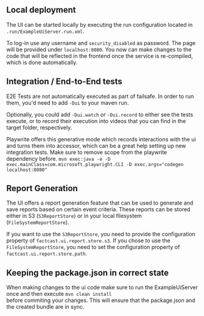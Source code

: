 ## Local deployment

The UI can be started locally by executing the run configuration located in `.run/ExampleUiServer.run.xml`.

To log-in use any username and `security_disabled` as password. The page will be provided under `localhost:8080`.
You now can make changes to the code that will be reflected in the frontend once the service is re-compiled, which
is done automatically.

## Integration / End-to-End tests

E2E Tests are not automatically executed as part of failsafe. In order to run them, you'd need to add
`-Dui` to your maven run.

Optionally, you could add `-Dui.watch` or `-Dui.record` to either see the tests execute, or to record their execution
into videos that you can find in the target folder, respectively.

Playwrite offers this generative mode which records interactions with the ui and turns them into accessor, which can be
a great help setting up new integration tests. Make sure to remove <test> scope from the playwrite dependency before.
`mvn exec:java -e -D exec.mainClass=com.microsoft.playwright.CLI -D exec.args="codegen localhost:8080"`

## Report Generation

The UI offers a report generation feature that can be used to generate and save reports based on certain event criteria.
These reports can be stored either in S3 (`S3ReportStore`) or in your local filesystem (`FileSystemReportStore`).

If you want to use the `S3ReportStore`, you need to provide the configuration property of `factcast.ui.report.store.s3`.
If you chose to use the `FileSystemReportStore`, you need to set the configuration property of
`factcast.ui.report.store.path`.

## Keeping the package.json in correct state

When making changes to the ui code make sure to run the ExampleUiServer once and then execute `mvn clean install`  
before commiting your changes. This will ensure that the package.json and the created bundle are in sync.

